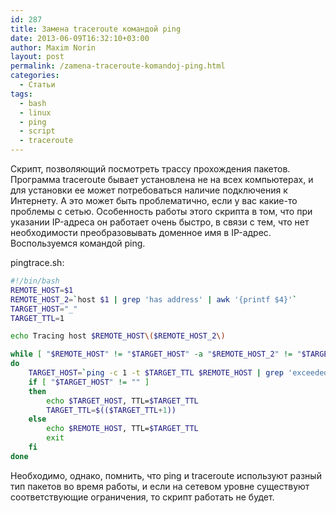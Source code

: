 ```yaml
---
id: 287
title: Замена traceroute командой ping
date: 2013-06-09T16:32:10+03:00
author: Maxim Norin
layout: post
permalink: /zamena-traceroute-komandoj-ping.html
categories:
  - Статьи
tags:
  - bash
  - linux
  - ping
  - script
  - traceroute
---
```

Скрипт, позволяющий посмотреть трассу прохождения пакетов. Программа traceroute бывает установлена не на всех компьютерах, и для установки ее может потребоваться наличие подключения к Интернету. А это может быть проблематично, если у вас какие-то проблемы с сетью. Особенность работы этого скрипта в том, что при указании IP-адреса он работает очень быстро, в связи с тем, что нет необходимости преобразовывать доменное имя в IP-адрес. Воспользуемся командой ping.
<!--more-->

pingtrace.sh:
```bash
#!/bin/bash
REMOTE_HOST=$1
REMOTE_HOST_2=`host $1 | grep 'has address' | awk '{printf $4}'`
TARGET_HOST="_"
TARGET_TTL=1

echo Tracing host $REMOTE_HOST\($REMOTE_HOST_2\)

while [ "$REMOTE_HOST" != "$TARGET_HOST" -a "$REMOTE_HOST_2" != "$TARGET_HOST" ]
do
    TARGET_HOST=`ping -c 1 -t $TARGET_TTL $REMOTE_HOST | grep 'exceeded' | awk '{printf $2}'`
    if [ "$TARGET_HOST" != "" ]
    then
        echo $TARGET_HOST, TTL=$TARGET_TTL
        TARGET_TTL=$(($TARGET_TTL+1))
    else
        echo $REMOTE_HOST, TTL=$TARGET_TTL
        exit
    fi
done
```

Необходимо, однако, помнить, что ping и traceroute используют разный тип пакетов во время работы, и если на сетевом уровне существуют соответствующие ограничения, то скрипт работать не будет.
